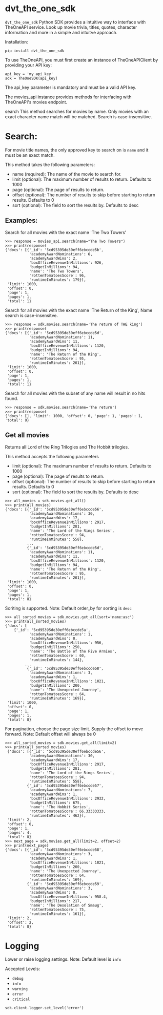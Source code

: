 # dvt_the_one_sdk

`dvt_the_one_sdk` Python SDK provides a intuitive way to interface with TheOneAPI service. Look up movie trivia, titles, quotes, character information and more in a simple and intuitve approach.


Installation:
```
pip install dvt_the_one_sdk
```


To use TheOneAPI, you must first create an instance of TheOneAPIClient by providing your API key:
```
api_key = 'my_api_key'
sdk = TheOneSDK(api_key)
```
The api_key parameter is mandatory and must be a valid API key.

The movies_api instance provides methods for interfacing with TheOneAPI's movies endpoint.

search
This method searches for movies by name. Only movies with an exact character name match will be matched. Search is case-insensitive.

# Search:
For movie title names, the only approved key to search on is `name` and it must be an exact match.

This method takes the following parameters:
* name (required): The name of the movie to search for.
* limit (optional): The maximum number of results to return. 
                    Defaults to 1000
* page (optional): The page of results to return.
* offset (optional): The number of results to skip before starting to return results.
                     Defaults to 0
* sort (optional): The field to sort the results by.
                   Defaults to desc

## Examples:
Search for all movies with the exact name 'The Two Towers'
```
>>> response = movies_api.search(name="The Two Towers")
>>> print(response)
{'docs': [{'_id': '5cd95395de30eff6ebccde5b',
           'academyAwardNominations': 6,
           'academyAwardWins': 2,
           'boxOfficeRevenueInMillions': 926,
           'budgetInMillions': 94,
           'name': 'The Two Towers',
           'rottenTomatoesScore': 96,
           'runtimeInMinutes': 179}],
 'limit': 1000,
 'offset': 0,
 'page': 1,
 'pages': 1,
 'total': 1}
```

Search for all movies with the exact name 'The Return of the King',
Name search is case-insensitve.
```
>>> response = sdk.movies.search(name='The return of THE king')
>>> print(response)
{'docs': [{'_id': '5cd95395de30eff6ebccde5d',
           'academyAwardNominations': 11,
           'academyAwardWins': 11,
           'boxOfficeRevenueInMillions': 1120,
           'budgetInMillions': 94,
           'name': 'The Return of the King',
           'rottenTomatoesScore': 95,
           'runtimeInMinutes': 201}],
 'limit': 1000,
 'offset': 0,
 'page': 1,
 'pages': 1,
 'total': 1}
```

Search for all movies with the subset of any name will result in no hits found.
```
>>> response = sdk.movies.search(name='The return')
>>> print(response)
{'docs': [], 'limit': 1000, 'offset': 0, 'page': 1, 'pages': 1, 'total': 0}
```


## Get all movies
Returns all Lord of the Ring Trilogies and The Hobbit trilogies.

This method accepts the following parameters
* limit (optional): The maximum number of results to return. 
                    Defaults to 1000
* page (optional): The page of results to return.
* offset (optional): The number of results to skip before starting to return results.
                     Defaults to 0
* sort (optional): The field to sort the results by.
                   Defaults to desc
```
>>> all_movies = sdk.movies.get_all()
>>> print(all_movies)
{'docs': [{'_id': '5cd95395de30eff6ebccde56',
           'academyAwardNominations': 30,
           'academyAwardWins': 17,
           'boxOfficeRevenueInMillions': 2917,
           'budgetInMillions': 281,
           'name': 'The Lord of the Rings Series',
           'rottenTomatoesScore': 94,
           'runtimeInMinutes': 558},
          ...
          {'_id': '5cd95395de30eff6ebccde5d',
           'academyAwardNominations': 11,
           'academyAwardWins': 11,
           'boxOfficeRevenueInMillions': 1120,
           'budgetInMillions': 94,
           'name': 'The Return of the King',
           'rottenTomatoesScore': 95,
           'runtimeInMinutes': 201}],
 'limit': 1000,
 'offset': 0,
 'page': 1,
 'pages': 1,
 'total': 8}
```

Soriting is supported.
Note: Default order_by for sorting is `desc`
```
>>> all_sorted_movies = sdk.movies.get_all(sort='name:asc')
>>> print(all_sorted_movies)
{'docs': [
    {'_id': '5cd95395de30eff6ebccde5a',
           'academyAwardNominations': 1,
           'academyAwardWins': 0,
           'boxOfficeRevenueInMillions': 956,
           'budgetInMillions': 250,
           'name': 'The Battle of the Five Armies',
           'rottenTomatoesScore': 60,
           'runtimeInMinutes': 144},
         ...
          {'_id': '5cd95395de30eff6ebccde58',
           'academyAwardNominations': 3,
           'academyAwardWins': 1,
           'boxOfficeRevenueInMillions': 1021,
           'budgetInMillions': 200,
           'name': 'The Unexpected Journey',
           'rottenTomatoesScore': 64,
           'runtimeInMinutes': 169}],
 'limit': 1000,
 'offset': 0,
 'page': 1,
 'pages': 1,
 'total': 8}
```

For pagination, choose the page size limit. Supply the offset to move forward. 
Note: Default offset will always be 0
```
>>> all_sorted_movies = sdk.movies.get_all(limit=2)
>>> print(all_sorted_movies)
 {'docs': [{'_id': '5cd95395de30eff6ebccde56',
           'academyAwardNominations': 30,
           'academyAwardWins': 17,
           'boxOfficeRevenueInMillions': 2917,
           'budgetInMillions': 281,
           'name': 'The Lord of the Rings Series',
           'rottenTomatoesScore': 94,
           'runtimeInMinutes': 558},
          {'_id': '5cd95395de30eff6ebccde57',
           'academyAwardNominations': 7,
           'academyAwardWins': 1,
           'boxOfficeRevenueInMillions': 2932,
           'budgetInMillions': 675,
           'name': 'The Hobbit Series',
           'rottenTomatoesScore': 66.33333333,
           'runtimeInMinutes': 462}],
 'limit': 2,
 'offset': 0,
 'page': 1,
 'pages': 4,
 'total': 8}
>>> next_page = sdk.movies.get_all(limit=2, offset=2)
>>> print(next_page)
{'docs': [{'_id': '5cd95395de30eff6ebccde58',
           'academyAwardNominations': 3,
           'academyAwardWins': 1,
           'boxOfficeRevenueInMillions': 1021,
           'budgetInMillions': 200,
           'name': 'The Unexpected Journey',
           'rottenTomatoesScore': 64,
           'runtimeInMinutes': 169},
          {'_id': '5cd95395de30eff6ebccde59',
           'academyAwardNominations': 3,
           'academyAwardWins': 0,
           'boxOfficeRevenueInMillions': 958.4,
           'budgetInMillions': 217,
           'name': 'The Desolation of Smaug',
           'rottenTomatoesScore': 75,
           'runtimeInMinutes': 161}],
 'limit': 2,
 'offset': 2,
 'total': 8}
```

# Logging
Lower or raise logging settings.
Note: Default level is `info`

Accepted Levels: 
* `debug`
* `info`
* `warning`
* `error`
* `critical`

```
sdk.client.logger.set_level('error')
```
